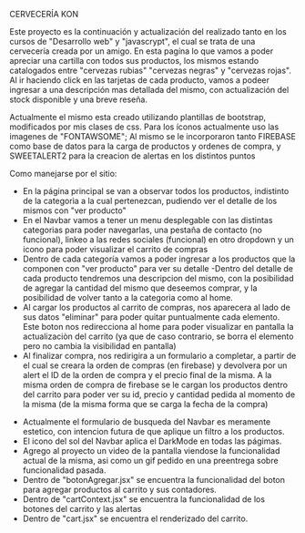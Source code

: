 CERVECERÍA KON

Este proyecto es la continuación y actualización del realizado tanto en los cursos de "Desarrollo web" y "javascrypt", el cual se trata de una cervecería creada por un amigo.
En esta pagína lo que vamos a poder apreciar una cartilla con todos sus productos, los mismos estando catalogados entre "cervezas rubias" "cervezas negras" y "cervezas rojas".
Al ir haciendo click en las tarjetas de cada producto, vamos a podeer ingresar a una descripción mas detallada del mismo, con actualización del stock disponible y una breve reseña.

Actualmente el mismo esta creado utilizando plantillas de bootstrap, modificados por mis clases de css. Para los íconos actualmente uso las imagenes de "FONTAWSOME"; 
Al mismo se le incorporaron tanto FIREBASE como base de datos para la carga de productos y ordenes de compra, y SWEETALERT2 para la creacion de alertas en los distintos puntos

Como manejarse por el sitio:
- En la página principal se van a observar todos los productos, indistinto de la categorìa a la cual pertenezcan, pudiendo ver el detalle de los mismos con "ver producto"
- En el Navbar vamos a tener un menu desplegable con las distintas categorias para poder navegarlas, una pestaña de contacto (no funcional), linkeo a las redes sociales (funcional) en otro dropdown y un icono para poder visualizar el carrito de compras
- Dentro de cada categoría vamos a poder ingresar a los productos que la componen con "ver producto" para ver su detalle
-Dentro del detalle de cada producto tendremos una descripcion del mismo, con la posibilidad de agregar la cantidad del mismo que deseemos comprar, y la posibilidad de volver tanto a la categoria como al home.
- Al cargar los productos al carrito de compras, nos aparecera al lado de sus datos "eliminar" para poder quitar puntualmente cada elemento. Este boton nos redirecciona al home para poder visualizar en pantalla la actualizaciòn del carrito (ya que de caso contrario, se borra el elemento pero no cambia la visibilidad en pantalla)
- Al finalizar compra, nos redirigira a un formulario a completar, a partir de el cual se creara la orden de compras (en firebase) y devolvera por un alert el ID de la orden de compra y el precio final de la misma. A la misma orden de compra de firebase se le cargan los productos dentro del carrito para poder ver su id, precio y cantidad pedida al momento de la misma (de la misma forma que se carga la fecha de la compra)

* Actualmente el formulario de busqueda del Navbar es meramente estetico, con intencion futura de que aplique un filtro a los productos.
* El icono del sol del Navbar aplica el DarkMode en todas las págimas.
* Agrego al proyecto un video de la pantalla viendose la funcionalidad actual de la misma, asi como un gif pedido en una preentrega sobre funcionalidad pasada.
* Dentro de "botonAgregar.jsx" se encuentra la funcionalidad del boton para agregar productos al carrito y sus contadores.
* Dentro de "cartContext.jsx" se encuentra la funcionalidad de los botones del carrito y las alertas
* Dentro de "cart.jsx" se encuentra el renderizado del carrito.